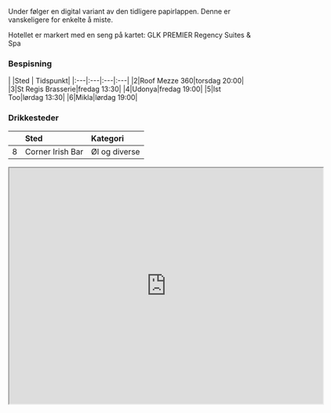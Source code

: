 Under følger en digital variant av den tidligere papirlappen. Denne er vanskeligere for enkelte å miste.

Hotellet er markert med en seng på kartet: 
GLK PREMIER Regency Suites & Spa

### Bespisning

| |Sted | Tidspunkt|
|:---|:---|:---|:---|
|2|Roof Mezze 360|torsdag 20:00|
|3|St Regis Brasserie|fredag 13:30|
|4|Udonya|fredag 19:00|
|5|Ist Too|lørdag 13:30|
|6|Mikla|lørdag 19:00|

### Drikkesteder

| |Sted|Kategori|
|:---|:---|:---|
|8|Corner Irish Bar|Øl og diverse|

<iframe src="https://www.google.com/maps/d/embed?mid=1fr-FrzeEEw7rQDjisKmwr_LITfc5mw7h&hl=en" width="640" height="480"></iframe>

